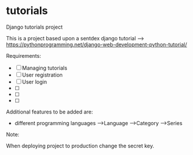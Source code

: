# tutorials
Django tutorials project

This is a project based upon a sentdex django tutorial --> https://pythonprogramming.net/django-web-development-python-tutorial/

Requirements: 

- [ ] Managing tutorials
- [ ] User registration
- [ ] User login
- [ ] 
- [ ]
- [ ] 


Additional features to be added are:

- different programming languages
-->Language -->Category -->Series

Note:

When deploying project to production change the secret key.
